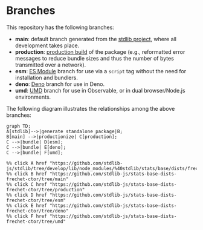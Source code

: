 <!--

@license Apache-2.0

Copyright (c) 2022 The Stdlib Authors.

Licensed under the Apache License, Version 2.0 (the "License");
you may not use this file except in compliance with the License.
You may obtain a copy of the License at

    http://www.apache.org/licenses/LICENSE-2.0

Unless required by applicable law or agreed to in writing, software
distributed under the License is distributed on an "AS IS" BASIS,
WITHOUT WARRANTIES OR CONDITIONS OF ANY KIND, either express or implied.
See the License for the specific language governing permissions and
limitations under the License.

-->

# Branches

This repository has the following branches:

-   **main**: default branch generated from the [stdlib project][stdlib-url], where all development takes place.
-   **production**: [production build][production-url] of the package (e.g., reformatted error messages to reduce bundle sizes and thus the number of bytes transmitted over a network).
-   **esm**: [ES Module][esm-url] branch for use via a `script` tag without the need for installation and bundlers.
-   **deno**: [Deno][deno-url] branch for use in Deno.
-   **umd**: [UMD][umd-url] branch for use in Observable, or in dual browser/Node.js environments.

The following diagram illustrates the relationships among the above branches:

```mermaid
graph TD;
A[stdlib]-->|generate standalone package|B;
B[main] -->|productionize| C[production];
C -->|bundle| D[esm];
C -->|bundle| E[deno];
C -->|bundle| F[umd];

%% click A href "https://github.com/stdlib-js/stdlib/tree/develop/lib/node_modules/%40stdlib/stats/base/dists/frechet/ctor"
%% click B href "https://github.com/stdlib-js/stats-base-dists-frechet-ctor/tree/main"
%% click C href "https://github.com/stdlib-js/stats-base-dists-frechet-ctor/tree/production"
%% click D href "https://github.com/stdlib-js/stats-base-dists-frechet-ctor/tree/esm"
%% click E href "https://github.com/stdlib-js/stats-base-dists-frechet-ctor/tree/deno"
%% click F href "https://github.com/stdlib-js/stats-base-dists-frechet-ctor/tree/umd"
```

[stdlib-url]: https://github.com/stdlib-js/stdlib/tree/develop/lib/node_modules/%40stdlib/stats/base/dists/frechet/ctor
[production-url]: https://github.com/stdlib-js/stats-base-dists-frechet-ctor/tree/production
[deno-url]: https://github.com/stdlib-js/stats-base-dists-frechet-ctor/tree/deno
[umd-url]: https://github.com/stdlib-js/stats-base-dists-frechet-ctor/tree/umd
[esm-url]: https://github.com/stdlib-js/stats-base-dists-frechet-ctor/tree/esm